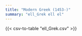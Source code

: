 ```yaml
---
title: "Modern Greek (1453-)"
summary: "ell_Grek ell el" 
---
```

{{< csv-to-table "ell_Grek.csv" >}}
